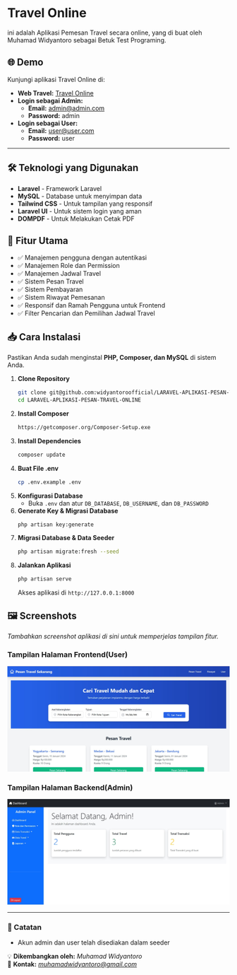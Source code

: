 # Travel Online

ini adalah Aplikasi Pemesan Travel secara online, yang di buat oleh Muhamad Widyantoro sebagai Betuk Test Programing.

## 🌐 Demo

Kunjungi aplikasi Travel Online di:

-   **Web Travel:** [Travel Online](https://travel-online.latihanserver.my.id)
-   **Login sebagai Admin:**
    -   **Email:** admin@admin.com
    -   **Password:** admin
-   **Login sebagai User:**
    -   **Email:** user@user.com
    -   **Password:** user

---

## 🛠 Teknologi yang Digunakan

-   **Laravel** - Framework Laravel
-   **MySQL** - Database untuk menyimpan data
-   **Tailwind CSS** - Untuk tampilan yang responsif
-   **Laravel UI** - Untuk sistem login yang aman
-   **DOMPDF** - Untuk Melakukan Cetak PDF

## 🚀 Fitur Utama

-   ✅ Manajemen pengguna dengan autentikasi
-   ✅ Manajemen Role dan Permission
-   ✅ Manajemen Jadwal Travel
-   ✅ Sistem Pesan Travel
-   ✅ Sistem Pembayaran
-   ✅ Sistem Riwayat Pemesanan
-   ✅ Responsif dan Ramah Pengguna untuk Frontend
-   ✅ Filter Pencarian dan Pemilihan Jadwal Travel

## 📥 Cara Instalasi

Pastikan Anda sudah menginstal **PHP, Composer, dan MySQL** di sistem Anda.

1. **Clone Repository**
    ```bash
    git clone git@github.com:widyantoroofficial/LARAVEL-APLIKASI-PESAN-TRAVEL-ONLINE.git
    cd LARAVEL-APLIKASI-PESAN-TRAVEL-ONLINE
    ```
2. **Install Composer**
    ```bash
    https://getcomposer.org/Composer-Setup.exe
    ```
3. **Install Dependencies**
    ```bash
    composer update
    ```
4. **Buat File .env**
    ```bash
    cp .env.example .env
    ```
5. **Konfigurasi Database**
    - Buka `.env` dan atur `DB_DATABASE`, `DB_USERNAME`, dan `DB_PASSWORD`
6. **Generate Key & Migrasi Database**
    ```bash
    php artisan key:generate
    ```
7. **Migrasi Database & Data Seeder**
    ```bash
    php artisan migrate:fresh --seed
    ```
8. **Jalankan Aplikasi**
    ```bash
    php artisan serve
    ```
    Akses aplikasi di `http://127.0.0.1:8000`

## 🖼 Screenshots

_Tambahkan screenshot aplikasi di sini untuk memperjelas tampilan fitur._

### Tampilan Halaman Frontend(User)

![Tampilan Halaman Frontend](screenshot/frontend.jpg)

### Tampilan Halaman Backend(Admin)

![Tampilan Halaman Backend](screenshot/backend.jpg)

---

### 📌 Catatan

-   Akun admin dan user telah disediakan dalam seeder

💡 **Dikembangkan oleh:** _Muhamad Widyantoro_  
📧 **Kontak:** *muhamadwidyantoro@gmail.com*
